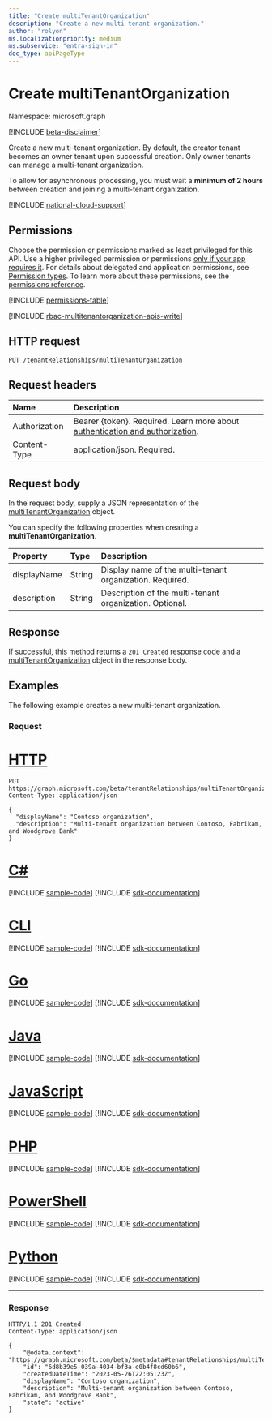 ```yaml
---
title: "Create multiTenantOrganization"
description: "Create a new multi-tenant organization."
author: "rolyon"
ms.localizationpriority: medium
ms.subservice: "entra-sign-in"
doc_type: apiPageType
---
```


# Create multiTenantOrganization
Namespace: microsoft.graph

[!INCLUDE [beta-disclaimer](../../includes/beta-disclaimer.md)]

Create a new multi-tenant organization. By default, the creator tenant becomes an owner tenant upon successful creation. Only owner tenants can manage a multi-tenant organization.

To allow for asynchronous processing, you must wait a **minimum of 2 hours** between creation and joining a multi-tenant organization.

[!INCLUDE [national-cloud-support](../../includes/global-only.md)]

## Permissions
Choose the permission or permissions marked as least privileged for this API. Use a higher privileged permission or permissions [only if your app requires it](/graph/permissions-overview#best-practices-for-using-microsoft-graph-permissions). For details about delegated and application permissions, see [Permission types](/graph/permissions-overview#permission-types). To learn more about these permissions, see the [permissions reference](/graph/permissions-reference).

<!-- { "blockType": "permissions", "name": "tenantrelationship_put_multitenantorganization" } -->
[!INCLUDE [permissions-table](../includes/permissions/tenantrelationship-put-multitenantorganization-permissions.md)]

[!INCLUDE [rbac-multitenantorganization-apis-write](../includes/rbac-for-apis/rbac-multitenantorganization-apis-write.md)]

## HTTP request

<!-- {
  "blockType": "ignored"
}
-->
``` http
PUT /tenantRelationships/multiTenantOrganization
```

## Request headers
|Name|Description|
|:---|:---|
|Authorization|Bearer {token}. Required. Learn more about [authentication and authorization](/graph/auth/auth-concepts).|
|Content-Type|application/json. Required.|

## Request body
In the request body, supply a JSON representation of the [multiTenantOrganization](../resources/multitenantorganization.md) object.

You can specify the following properties when creating a **multiTenantOrganization**.

|Property|Type|Description|
|:---|:---|:---|
|displayName|String|Display name of the multi-tenant organization. Required.|
|description|String|Description of the multi-tenant organization. Optional.|



## Response

If successful, this method returns a `201 Created` response code and a [multiTenantOrganization](../resources/multitenantorganization.md) object in the response body.

## Examples

The following example creates a new multi-tenant organization.

### Request

# [HTTP](#tab/http)
<!-- {
  "blockType": "request",
  "name": "create_multitenantorganization_from_"
}
-->
``` http
PUT https://graph.microsoft.com/beta/tenantRelationships/multiTenantOrganization
Content-Type: application/json

{
  "displayName": "Contoso organization",
  "description": "Multi-tenant organization between Contoso, Fabrikam, and Woodgrove Bank"
}
```

# [C#](#tab/csharp)
[!INCLUDE [sample-code](../includes/snippets/csharp/create-multitenantorganization-from--csharp-snippets.md)]
[!INCLUDE [sdk-documentation](../includes/snippets/snippets-sdk-documentation-link.md)]

# [CLI](#tab/cli)
[!INCLUDE [sample-code](../includes/snippets/cli/create-multitenantorganization-from--cli-snippets.md)]
[!INCLUDE [sdk-documentation](../includes/snippets/snippets-sdk-documentation-link.md)]

# [Go](#tab/go)
[!INCLUDE [sample-code](../includes/snippets/go/create-multitenantorganization-from--go-snippets.md)]
[!INCLUDE [sdk-documentation](../includes/snippets/snippets-sdk-documentation-link.md)]

# [Java](#tab/java)
[!INCLUDE [sample-code](../includes/snippets/java/create-multitenantorganization-from--java-snippets.md)]
[!INCLUDE [sdk-documentation](../includes/snippets/snippets-sdk-documentation-link.md)]

# [JavaScript](#tab/javascript)
[!INCLUDE [sample-code](../includes/snippets/javascript/create-multitenantorganization-from--javascript-snippets.md)]
[!INCLUDE [sdk-documentation](../includes/snippets/snippets-sdk-documentation-link.md)]

# [PHP](#tab/php)
[!INCLUDE [sample-code](../includes/snippets/php/create-multitenantorganization-from--php-snippets.md)]
[!INCLUDE [sdk-documentation](../includes/snippets/snippets-sdk-documentation-link.md)]

# [PowerShell](#tab/powershell)
[!INCLUDE [sample-code](../includes/snippets/powershell/create-multitenantorganization-from--powershell-snippets.md)]
[!INCLUDE [sdk-documentation](../includes/snippets/snippets-sdk-documentation-link.md)]

# [Python](#tab/python)
[!INCLUDE [sample-code](../includes/snippets/python/create-multitenantorganization-from--python-snippets.md)]
[!INCLUDE [sdk-documentation](../includes/snippets/snippets-sdk-documentation-link.md)]

---

### Response

<!-- {
  "blockType": "response",
  "truncated": true,
  "@odata.type": "microsoft.graph.multiTenantOrganization"
}
-->
``` http
HTTP/1.1 201 Created
Content-Type: application/json

{
    "@odata.context": "https://graph.microsoft.com/beta/$metadata#tenantRelationships/multiTenantOrganization/$entity",
    "id": "6d8b39e5-039a-4034-bf3a-e0b4f8cd60b6",
    "createdDateTime": "2023-05-26T22:05:23Z",
    "displayName": "Contoso organization",
    "description": "Multi-tenant organization between Contoso, Fabrikam, and Woodgrove Bank",
    "state": "active"
}
```

